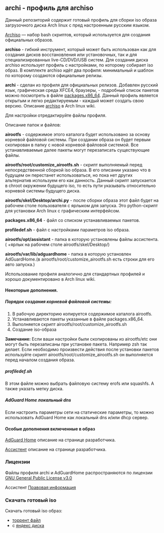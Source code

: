 ## archi - профиль для archiso

Данный репозиторий содержит готовый профиль для сборки iso образа загрузочного диска Arch linux с пред настроенным русским языком.

[Archiso](https://wiki.archlinux.org/title/Archiso_(%D0%A0%D1%83%D1%81%D1%81%D0%BA%D0%B8%D0%B9)) — набор bash скриптов, который используется для создания официальных образов.

**archiso** - гибкий инструмент, который может быть использован как для создания дисков восстановления или установочных, так и для специализированных live-CD/DVD/USB систем. Для создания диска archiso использует профиль с настройками, по которому собирает iso образ. В комплекте archiso идёт два профиля: минимальный и шаблон по которому создаются официальные релизы.

**archi** - сделан из профиля для официальных релизов. Добавлен русский язык, графическая среда XFCE4, браузеры, - подробный список пакетов можно посмотреть в файле [packages.x86_64](https://github.com/ksandronline/archi/blob/main/packages.x86_64).
Данный профиль является открытым и легко редактируемым - каждый может создать свою версию. Описание [archiso](https://wiki.archlinux.org/title/Archiso_(%D0%A0%D1%83%D1%81%D1%81%D0%BA%D0%B8%D0%B9)) в Arch linux wiki.

Для настройки отредактируйте файлы профиля.

Описание папок и файлов:

**airootfs** - содержимое этого каталога будет использовано за основу корневой файловой системы. При создании образа он будет первым скопирован в папку с новой корневой файловой системой. Все устанавливаемые далее пакеты могут перезаписать существующие файлы.

**airootfs/root/customize_airootfs.sh** - скрипт выполняемый перед непосредственной сборкой iso образа. В его описании указано что в будущем он перестанет использоваться, но пока нет других альтернатив используем его как данность. Данный скрипт запускается в chroot окружении будущего iso, то есть пути указывать относительно корневой системы будущего диска.

**airootfs/skel/Desktop/archi.py** - после сборки образа этот файл будет на рабочем столе пользователя с ярлыком для запуска. Это python-скрипт для установки Arch linux с графическим интерфейсом.

**packages.x86_64** - файл со списком устанавливаемых пакетов.

**profiledef.sh** - файл с настройками параметров iso образа.

**airootfs/opt/assistant** - папка в которую установлены файлы ассистента.( +ярлык на рабочем столе airootfs/skel/Desktop/)

**airootfs/var/lib/adguardhome** - папка в которую установлен AdGuardHome.(в airootfs/root/customize_airootfs.sh есть строки для его авто запуска.)

Использование профиля аналогично для стандартных профилей и хорошо документировано в Arch linux wiki.

#### Некоторые дополнения.

##### Порядок создания корневой файловой системы:
1. В рабочую директорию копируется содержимое каталога airootfs.
2. Устанавливаются пакеты указанные в файле packages.x86_64.
3. Выполняется скрипт airootfs/root/customize_airootfs.sh
4. Создание iso-образа

**Замечание:** Если ваши настройки были скопированы из airootfs/etc они могут быть перезаписаны при установке пакета. Например zsh так делает. Если необходимо произвести действия после установки пакетов используйте скрипт airootfs/root/customize_airootfs.sh он выполняется перед началом создания образа.

##### profiledef.sh
В этом файле можно выбрать файловую систему erofs или squashfs. А также указать метку диска.

##### AdGuard Home локальный dns
Если настроить параметры сети на статические параметры, то можно использовать AdGuard Home как локальный dns и/или dhcp сервер.

#### Особые дополнения включенные в образ

[AdGuard Home](https://github.com/AdguardTeam/AdguardKnowledgeBase/blob/master/10.home/01.overview/docs.ru.md) описание на странице разработчика.

[Ассистент](https://мойассистент.рф/%D0%BE_%D0%BF%D1%80%D0%BE%D0%B4%D1%83%D0%BA%D1%82%D0%B5) описание на странице разработчика.

### Лицензии
Файлы профиля archi и AdGuardHome распространяются по лицензии [GNU General Public License v3.0](https://www.gnu.org/licenses/gpl-3.0.html)

Ассистент [Правовая информация](https://мойассистент.рф/%D1%81%D0%BF%D1%80%D0%B0%D0%B2%D0%BE%D1%87%D0%BD%D1%8B%D0%B5_%D0%BC%D0%B0%D1%82%D0%B5%D1%80%D0%B8%D0%B0%D0%BB%D1%8B)

### Скачать готовый iso
Скачать готовый iso образ:
- [торрент файл](https://github.com/ksandronline/archi/raw/main/archi-2021.10.18-x86_64.iso.torrent)
- c [яндекс диска]()